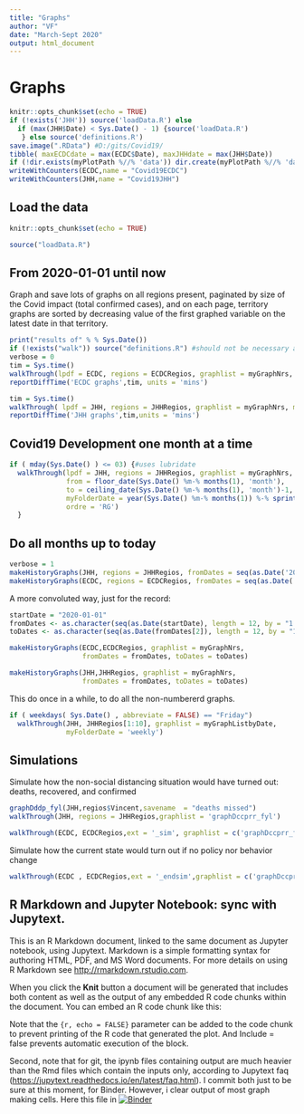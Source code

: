 ```yaml
---
title: "Graphs"
author: "VF"
date: "March-Sept 2020"
output: html_document
---
```

# Graphs

```R name="deprecated" tags=["remove_cell"]
knitr::opts_chunk$set(echo = TRUE)
if (!exists('JHH')) source('loadData.R') else 
  if (max(JHH$Date) < Sys.Date() - 1) {source('loadData.R')  
   } else source('definitions.R')
save.image(".RData") #D:/gits/Covid19/
tibble( maxECDCdate = max(ECDC$Date), maxJHHdate = max(JHH$Date))
if (!dir.exists(myPlotPath %//% 'data')) dir.create(myPlotPath %//% 'data', recursive = TRUE)
writeWithCounters(ECDC,name = "Covid19ECDC")
writeWithCounters(JHH,name = "Covid19JHH") 
```
 ## Load the data
```R name="init"
knitr::opts_chunk$set(echo = TRUE)
```

```R name="init"
source("loadData.R")
```

## From 2020-01-01 until now
Graph and save lots of graphs on all regions present, paginated by size of the Covid impact (total confirmed cases), and on each page, territory graphs are sorted by decreasing value of the first graphed variable on the latest date in that territory.


```R name="graphs walkthrough" tags=["remove_input"]
print("results of" % % Sys.Date())
if (!exists("walk")) source("definitions.R") #should not be necessary after running previous cell?????
verbose = 0
tim = Sys.time()
walkThrough(lpdf = ECDC, regions = ECDCRegios, graphlist = myGraphNrs, myFolderDate  = 'current', ordre = 'RG')
reportDiffTime('ECDC graphs',tim, units = 'mins')
```

```R
tim = Sys.time()
walkThrough( lpdf = JHH, regions = JHHRegios, graphlist = myGraphNrs, myFolderDate  = 'current', ordre = 'RG')
reportDiffTime('JHH graphs',tim,units = 'mins')
```

## Covid19 Development one month at a time
```R name="one month" tags=["remove_cell"] eval=false
if ( mday(Sys.Date() ) <= 03) {#uses lubridate
  walkThrough(lpdf = JHH, regions = JHHRegios, graphlist = myGraphNrs, 
              from = floor_date(Sys.Date() %m-% months(1), 'month'), 
              to = ceiling_date(Sys.Date() %m-% months(1), 'month')-1, 
              myFolderDate = year(Sys.Date() %m-% months(1)) %-% sprintf("%02d", month(Sys.Date() %m-% months(1))), 
              ordre = 'RG')
  }
```

## Do all months up to today
```R name="all months" tags=["remove_cell"] eval=false
verbose = 1
makeHistoryGraphs(JHH, regions = JHHRegios, fromDates = seq(as.Date('2020-01-01'),Sys.Date(),  by = '1 month'), ordre = 'GR')  
makeHistoryGraphs(ECDC, regions = ECDCRegios, fromDates = seq(as.Date('2020-01-01'),Sys.Date(),  by = '1 month'))  

```
A more convoluted way, just for the record: 
```R name="all months convoluted" tags=["remove_cell"] eval=false
startDate = "2020-01-01"
fromDates <- as.character(seq(as.Date(startDate), length = 12, by = "1 month"))
toDates <- as.character(seq(as.Date(fromDates[2]), length = 12, by = "1 month") - 1)

makeHistoryGraphs(ECDC,ECDCRegios, graphlist = myGraphNrs, 
                  fromDates = fromDates, toDates = toDates)

makeHistoryGraphs(JHH,JHHRegios, graphlist = myGraphNrs, 
                  fromDates = fromDates, toDates = toDates)

```
This do once in a while, to do all the non-numbererd graphs. 

```R name="byDate once a week"
if ( weekdays( Sys.Date() , abbreviate = FALSE) == "Friday")  
  walkThrough(JHH, JHHRegios[1:10], graphlist = myGraphListbyDate,
              myFolderDate = 'weekly')
```

## Simulations 

Simulate how the non-social distancing situation would have turned out: deaths, recovered, and confirmed   
```R name="sims" tags=["remove_cell"] eval=false
graphDddp_fyl(JHH,regios$Vincent,savename  = "deaths missed") 
walkThrough(JHH, regions = JHHRegios,graphlist = 'graphDccprr_fyl')

walkThrough(ECDC, ECDCRegios,ext = '_sim', graphlist = c('graphDccprr_fiyl','graphDddp_fyl')) 
```
Simulate how the current state would turn out if no policy nor behavior change
```R
walkThrough(ECDC , ECDCRegios,ext = '_endsim',graphlist = c('graphDccprr_fiyl', 'graphDddp_fyl')) 
```
## R Markdown and Jupyter Notebook: sync with Jupytext. 

This is an R Markdown document, linked to the same document as Jupyter notebook, using Jupytext. Markdown is a simple formatting syntax for authoring HTML, PDF, and MS Word documents. For more details on using R Markdown see <http://rmarkdown.rstudio.com>.

When you click the **Knit** button a document will be generated that includes both content as well as the output of any embedded R code chunks within the document. You can embed an R code chunk like this:

Note that the `{r, echo = FALSE}` parameter can be added to the code chunk to prevent printing of the R code that generated the plot. And Include = false prevents automatic execution of the block.

Second, note that for git, the ipynb files containing output are much heavier than the Rmd files which contain the inputs only, according to Jupytext faq (https://jupytext.readthedocs.io/en/latest/faq.html). I commit both just to be sure at this moment, for Binder. However, i clear output of most graph making cells. Here this file in [![Binder](https://mybinder.org/badge_logo.svg)](https://mybinder.org/v2/gh/vinnief/Covid/wip?filepath=graphs.ipynb)
